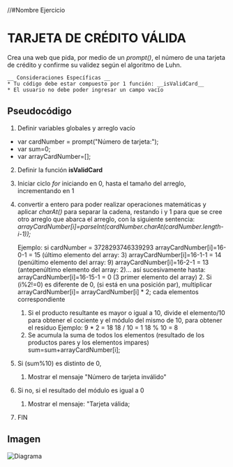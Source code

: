 //#Nombre Ejercicio
# __TARJETA DE CRÉDITO VÁLIDA__
Crea una web que pida, por medio de un _prompt()_, el número de una tarjeta de crédito y confirme su validez según el algoritmo de Luhn.
````
__ Consideraciones Específicas __
* Tu código debe estar compuesto por 1 función: __isValidCard__
* El usuario no debe poder ingresar un campo vacío
````

## Pseudocódigo

1. Definir variables globales y arreglo vacío
  * var cardNumber = prompt("Número de tarjeta:");
  * var sum=0;
  * var arrayCardNumber=[];
2. Definir la función __isValidCard__
3. Iniciar ciclo _for_ iniciando en 0, hasta el tamaño del arreglo, incrementando en 1
  1. convertir a entero para poder realizar operaciones matemáticas y aplicar _charAt()_ para
    separar la cadena, restando i y 1 para que se cree otro arreglo que abarca el arreglo, con la siguiente sentencia:
    _arrayCardNumber[i]=parseInt(cardNumber.charAt(cardNumber.length-i-1));_

        Ejemplo: si cardNumber = 3728293746339293
        arrayCardNumber[i]=16-0-1 = 15 (último elemento del array: 3)
        arrayCardNumber[i]=16-1-1 = 14 (penúltimo elemento del array: 9)
        arrayCardNumber[i]=16-2-1 = 13 (antepenúltimo elemento del array: 2)...
        así sucesivamente hasta:
        arrayCardNumber[i]=16-15-1 = 0 (3 primer elemento del array)
    2.  Si (i%2!=0) es diferente de 0, (si está en una posición par), multiplicar arrayCardNumber[i]= arrayCardNumber[i] * 2; cada elementos correspondiente
      1. Si el producto resultante es mayor o igual a 10, divide el elemento/10 para obtener el cociente y el módulo del mismo de 10, para obtener el residuo
      Ejemplo:
      9 * 2 = 18
      18 / 10 = 1
      18 % 10 = 8
      2. Se acumula la suma de todos los elementos (resultado de los productos pares y los elementos impares)
      sum=sum+arrayCardNumber[i];
4. Si (sum%10) es distinto de 0,
    1. Mostrar el mensaje "Número de tarjeta inválido"
5. Si no, si el resultado del módulo es igual a 0
    1. Mostrar el mensaje: "Tarjeta válida;
6. FIN

## Imagen

![Diagrama](https://github.com/frishlin/final-project-test/blob/master/card/assets/images/diagrama.jpeg?raw=true)
